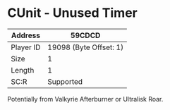 #  CUnit - Unused Timer
Address   | 59CDCD
----------|-------------
Player ID | 19098 (Byte Offset: 1)
Size 	  | 1
Length 	  | 1
SC:R      | Supported

Potentially from Valkyrie Afterburner or Ultralisk Roar.

